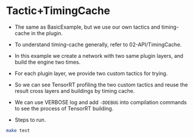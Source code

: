 # Tactic+TimingCache

+ The same as BasicExample, but we use our own tactics and timing-cache in the plugin.

+ To understand timing-cache generally, refer to 02-API/TimingCache.

+ In this example we create a network with two same plugin layers, and build the engine two times.

+ For each plugin layer, we provide two custom tactics for trying.

+ So we can see TensorRT profiling the two custom tactics and reuse the result cross layers and buildings by timing cache.

+ We can use VERBOSE log and add `-DDEBUG` into compilation commands to see the process of TensorRT building.

+ Steps to run.

```bash
make test
```

